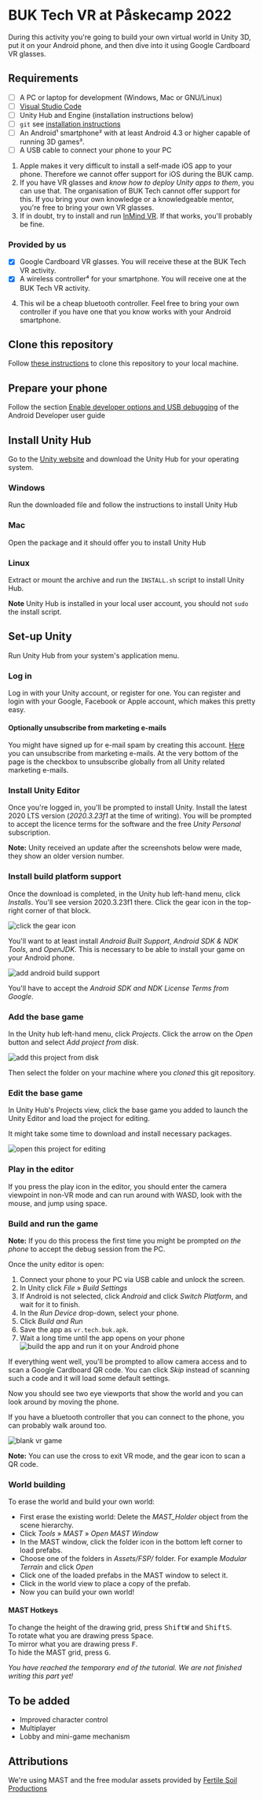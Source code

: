 # BUK Tech VR at Påskecamp 2022

During this activity you're going to build your own virtual world in Unity 3D, put it on your Android phone, and then dive into it using Google Cardboard VR glasses.

## Requirements

- [ ] A PC or laptop for development (Windows, Mac or GNU/Linux)
- [ ] [Visual Studio Code](https://code.visualstudio.com/Download)
- [ ] Unity Hub and Engine (installation instructions below)
- [ ] `git` see [installation instructions](https://github.com/git-guides/install-git)
- [ ] An Android¹ smartphone² with at least Android 4.3 or higher capable of running 3D games³.
- [ ] A USB cable to connect your phone to your PC

1. Apple makes it very difficult to install a self-made iOS app to your phone. Therefore we cannot offer support for iOS during the BUK camp.
2. If you have VR glasses and _know how to deploy Unity apps to them_, you can use that. The organisation of BUK Tech cannot offer support for this. If you bring your own knowledge or a knowledgeable mentor, you're free to bring your own VR glasses.
3. If in doubt, try to install and run [InMind VR](https://play.google.com/store/apps/details?id=com.nivalvr.inmind). If that works, you'll probably be fine.

### Provided by us

- [x] Google Cardboard VR glasses. You will receive these at the BUK Tech VR activity.
- [x] A wireless controller⁴ for your smartphone. You will receive one at the BUK Tech VR activity.

4. This wil be a cheap bluetooth controller. Feel free to bring your own controller if you have one that you know works with your Android smartphone.

## Clone this repository

Follow [these instructions](https://docs.github.com/en/repositories/creating-and-managing-repositories/cloning-a-repository) to clone this repository to your local machine.

## Prepare your phone

Follow the section [Enable developer options and USB debugging](https://developer.android.com/studio/debug/dev-options#enable) of the Android Developer user guide

## Install Unity Hub

Go to the [Unity website](https://unity.com/download#create-unity-three-steps--2) and download the Unity Hub for your operating system.

### Windows

Run the downloaded file and follow the instructions to install Unity Hub

### Mac

Open the package and it should offer you to install Unity Hub

### Linux

Extract or mount the archive and run the `INSTALL.sh` script to install Unity Hub.

**Note** Unity Hub is installed in your local user account, you should not `sudo` the install script.

## Set-up Unity

Run Unity Hub from your system's application menu.

### Log in
Log in with your Unity account, or register for one. You can register and login with your Google, Facebook or Apple account, which makes this pretty easy.

#### Optionally unsubscribe from marketing e-mails

You might have signed up for e-mail spam by creating this account. [Here](https://create.unity3d.com/unity_mypage_w_accountid/) you can unsubscribe from marketing e-mails. At the very bottom of the page is the checkbox to unsubscribe globally from all Unity related marketing e-mails.

### Install Unity Editor

Once you're logged in, you'll be prompted to install Unity. Install the latest 2020 LTS version (_2020.3.23f1_ at the time of writing). You will be prompted to accept the licence terms for the software and the free _Unity Personal_ subscription.

**Note:** Unity received an update after the screenshots below were made, they show an older version number.

### Install build platform support

Once the download is completed, in the Unity hub left-hand menu, click _Installs_. You'll see version 2020.3.23f1 there. Click the gear icon in the top-right corner of that block.

![click the gear icon](./doc/edit-install.svg)

You'll want to at least install _Android Built Support_, _Android SDK & NDK Tools_, and _OpenJDK_. This is necessary to be able to install your game on your Android phone.

![add android build support](./doc/add-modules.svg)

You'll have to accept the _Android SDK and NDK License Terms from Google_.

### Add the base game

In the Unity hub left-hand menu, click _Projects_. Click the arrow on the _Open_ button and select _Add project from disk_.

![add this project from disk](./doc/add-project.svg)

Then select the folder on your machine where you _cloned_ this git repository.

### Edit the base game

In Unity Hub's Projects view, click the base game you added to launch the Unity Editor and load the project for editing.

It might take some time to download and install necessary packages.

![open this project for editing](./doc/open-project.png)

### Play in the editor

If you press the play icon in the editor, you should enter the camera viewpoint in non-VR mode and can run around with WASD, look with the mouse, and jump using space.

### Build and run the game

**Note:** If you do this process the first time you might be prompted _on the phone_ to accept the debug session from the PC.

Once the unity editor is open:

1. Connect your phone to your PC via USB cable and unlock the screen.
2. In Unity click _File_ » _Build Settings_
3. If Android is not selected, click _Android_ and click _Switch Platform_, and wait for it to finish.
4. In the _Run Device_ drop-down, select your phone.
5. Click _Build and Run_
6. Save the app as `vr.tech.buk.apk`.
7. Wait a long time until the app opens on your phone
![build the app and run it on your Android phone](./doc/build-and-run.svg)

If everything went well, you'll be prompted to allow camera access and to scan a Google Cardboard QR code. You can click _Skip_ instead of scanning such a code and it will load some default settings.

Now you should see two eye viewports that show the world and you can look around by moving the phone.

If you have a bluetooth controller that you can connect to the phone, you can probably walk around too.

![blank vr game](./doc/vr-game.png)

**Note:** You can use the cross to exit VR mode, and the gear icon to scan a QR code.

### World building

To erase the world and build your own world:
- First erase the existing world: Delete the _MAST_Holder_ object from the scene hierarchy.
- Click _Tools_ » _MAST_ » _Open MAST Window_
- In the MAST window, click the folder icon in the bottom left corner to load prefabs.
- Choose one of the folders in _Assets/FSP/_ folder. For example _Modular Terrain_ and click _Open_
- Click one of the loaded prefabs in the MAST window to select it.
- Click in the world view to place a copy of the prefab.
- Now you can build your own world!

#### MAST Hotkeys

To change the height of the drawing grid, press <kbd>Shift</kbd><kbd>W</kbd> and <kbd>Shift</kbd><kbd>S</kbd>.  
To rotate what you are drawing press <kbd>Space</kbd>.  
To mirror what you are drawing press <kbd>F</kbd>.  
To hide the MAST grid, press <kbd>G</kbd>.  

_You have reached the temporary end of the tutorial. We are not finished writing this part yet!_

## To be added

- Improved character control
- Multiplayer
- Lobby and mini-game mechanism

## Attributions

We're using MAST and the free modular assets provided by [Fertile Soil Productions](https://fertile-soil-productions.itch.io/)
